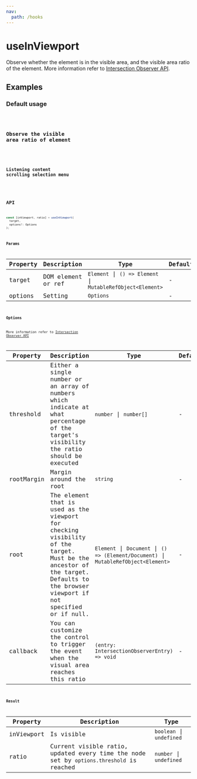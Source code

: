 ```yaml
---
nav:
  path: /hooks
---
```


# useInViewport

Observe whether the element is in the visible area, and the visible area ratio of the element. More information refer to [Intersection Observer API](https://developer.mozilla.org/en-US/docs/Web/API/Intersection_Observer_API).

## Examples

### Default usage

<code src="./demo/demo1.tsx" />

### Observe the visible area ratio of element

<code src="./demo/demo2.tsx" />

### Listening content scrolling selection menu

<code src="./demo/demo3.tsx" />

## API

```typescript
const [inViewport, ratio] = useInViewport(
  target,
  options?: Options
);
```

### Params

| Property | Description        | Type                                                        | Default |
| -------- | ------------------ | ----------------------------------------------------------- | ------- |
| target   | DOM element or ref | `Element` \| `() => Element` \| `MutableRefObject<Element>` | -       |
| options  | Setting            | `Options`                                                   | -       |

### Options

More information refer to [Intersection Observer API](https://developer.mozilla.org/en-US/docs/Web/API/Intersection_Observer_API)

| Property   | Description                                                                                                                                                                       | Type                                                                                 | Default |
| ---------- | --------------------------------------------------------------------------------------------------------------------------------------------------------------------------------- | ------------------------------------------------------------------------------------ | ------- |
| threshold  | Either a single number or an array of numbers which indicate at what percentage of the target's visibility the ratio should be executed                                           | `number` \| `number[]`                                                               | -       |
| rootMargin | Margin around the root                                                                                                                                                            | `string`                                                                             | -       |
| root       | The element that is used as the viewport for checking visibility of the target. Must be the ancestor of the target. Defaults to the browser viewport if not specified or if null. | `Element` \| `Document` \| `() => (Element/Document)` \| `MutableRefObject<Element>` | -       |
| callback   | You can customize the control to trigger the event when the visual area reaches this ratio                                                                                        | `(entry: IntersectionObserverEntry) => void`                                         | -       |

### Result

| Property   | Description                                                                              | Type                     |
| ---------- | ---------------------------------------------------------------------------------------- | ------------------------ |
| inViewport | Is visible                                                                               | `boolean` \| `undefined` |
| ratio      | Current visible ratio, updated every time the node set by `options.threshold` is reached | `number` \| `undefined`  |
